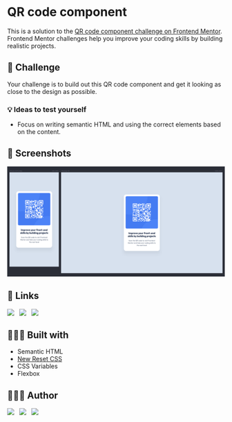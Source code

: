 # QR code component

This is a solution to the [QR code component challenge on Frontend Mentor](https://www.frontendmentor.io/challenges/qr-code-component-iux_sIO_H). Frontend Mentor challenges help you improve your
coding skills by building realistic projects.

## 💪 Challenge

Your challenge is to build out this QR code component and get it looking as close to the design as possible.

### 💡 Ideas to test yourself

- Focus on writing semantic HTML and using the correct elements based on the content.

## 📸 Screenshots

![view](readme-images/view.png)

## 🔗 Links

[![](https://img.shields.io/badge/GitHub-181717.svg?style=for-the-badge&logo=GitHub&logoColor=white)](https://github.com/ipaulaa/qr-code-component)&nbsp;&nbsp;
[![](https://img.shields.io/badge/GitHub%20Pages-222222.svg?style=for-the-badge&logo=GitHub-Pages&logoColor=white)](https://ipaulaa.github.io/qr-code-component)&nbsp;&nbsp;
[![](https://img.shields.io/badge/Frontend%20Mentor-3F54A3.svg?style=for-the-badge&logo=Frontend-Mentor&logoColor=white)](https://www.frontendmentor.io/solutions/qr-code-component-w-flexbox-and-css-variables-hggi0ML5-i)

## 👷🏻‍♀️ Built with

- Semantic HTML
- [New Reset CSS](https://elad2412.github.io/the-new-css-reset)
- CSS Variables
- Flexbox

## 👩🏻‍💻 Author

[![](https://img.shields.io/badge/GitHub-181717.svg?style=for-the-badge&logo=GitHub&logoColor=white)](https://www.github.com/ipaulaa)&nbsp;&nbsp;
[![](https://img.shields.io/badge/LinkedIn-0A66C2.svg?style=for-the-badge&logo=LinkedIn&logoColor=white)](https://www.linkedin.com/in/ipaulaa)&nbsp;&nbsp;
[![](https://img.shields.io/badge/Frontend%20Mentor-3F54A3.svg?style=for-the-badge&logo=Frontend-Mentor&logoColor=white)](https://www.frontendmentor.io/profile/ipaulaa)
